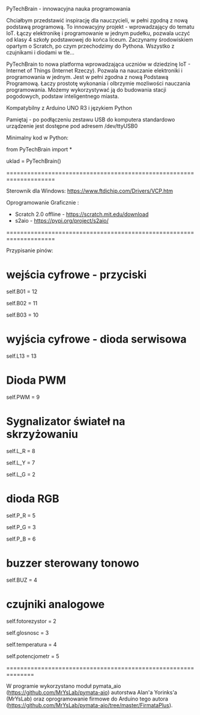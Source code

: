 PyTechBrain - innowacyjna nauka programowania

Chciałbym przedstawić inspirację dla nauczycieli, w pełni zgodną z nową podstawą programową. To innowacyjny projekt - wprowadzający do tematu IoT. 
Łączy elektronikę i programowanie w jednym pudełku, pozwala uczyć od klasy 4 szkoły podstawowej do końca liceum. 
Zaczynamy środowiskiem opartym o Scratch, po czym przechodzimy do Pythona. Wszystko z czujnikami i diodami w tle...

PyTechBrain to nowa platforma wprowadzająca uczniów w dziedzinę IoT - Internet of Things (Internet Rzeczy). 
Pozwala na nauczanie elektroniki i programowania w jednym. Jest w pełni zgodna z nową Podstawą Programową. 
Łaczy prostotę wykonania i olbrzymie mozliwości nauczania programowania. Możemy wykorzystywać ją do budowania stacji pogodowych, podstaw inteligentnego miasta.  

Kompatybilny z Arduino UNO R3 i językiem Python

Pamiętaj - po podłączeniu zestawu USB do komputera standardowo urządzenie jest dostępne pod adresem /dev/ttyUSB0

Minimalny kod w Python:


from PyTechBrain import *

uklad = PyTechBrain()

====================================================================

Sterownik dla Windows: https://www.ftdichip.com/Drivers/VCP.htm

Oprogramowanie Graficznie : 

- Scratch 2.0 offline - https://scratch.mit.edu/download
- s2aio - https://pypi.org/project/s2aio/

====================================================================

Przypisanie pinów:

# wejścia cyfrowe - przyciski

self.B01 = 12

self.B02 = 11

self.B03 = 10

# wyjścia cyfrowe - dioda serwisowa

self.L13 = 13

# Dioda PWM

self.PWM = 9

# Sygnalizator świateł na skrzyżowaniu

self.L_R = 8

self.L_Y = 7

self.L_G = 2

# dioda RGB

self.P_R = 5

self.P_G = 3

self.P_B = 6

# buzzer sterowany tonowo

self.BUZ = 4

# czujniki analogowe

self.fotorezystor   = 2

self.glosnosc       = 3

self.temperatura    = 4

self.potencjometr   = 5

==============================================================

W programie wykorzystano moduł pymata_aio (https://github.com/MrYsLab/pymata-aio) autorstwa Alan'a Yorinks'a (MrYsLab) oraz oprogramowanie firmowe do Arduino tego autora (https://github.com/MrYsLab/pymata-aio/tree/master/FirmataPlus).

